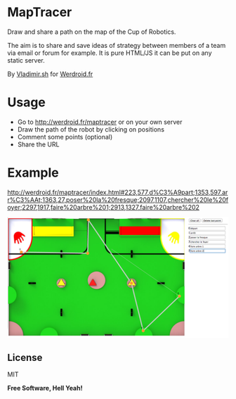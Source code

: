 MapTracer
=========

Draw and share a path on the map of the Cup of Robotics.

The aim is to share and save ideas of strategy between members of a team via email or forum for example. It is pure HTML/JS it can be put on any static server.

By [Vladimir.sh](http://vladimir.sh) for [Werdroid.fr](http://werdroid.fr)

Usage
=========

- Go to http://werdroid.fr/maptracer or on your own server
- Draw the path of the robot by clicking on positions
- Comment some points (optional)
- Share the URL

Example
=========

http://werdroid.fr/maptracer/index.html#223,577,d%C3%A9part;1353,597,arr%C3%AAt;1363,27,poser%20la%20fresque;2097,1107,chercher%20le%20foyer;2297,1917,faire%20arbre%201;2913,1327,faire%20arbre%202

![MapTracer](https://raw.githubusercontent.com/werdroid/MapTracer/master/img/maptracer%20example.png)

License
----

MIT

**Free Software, Hell Yeah!**

